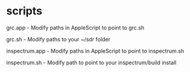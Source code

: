 # scripts
grc.app - Modify paths in AppleScript to point to grc.sh

grc.sh - Modify paths to your ~/sdr folder 

inspectrum.app - Modify paths in AppleScript to point to inspectrum.sh

inspectrum.sh - Modify path to point to your inspectrum/build install


